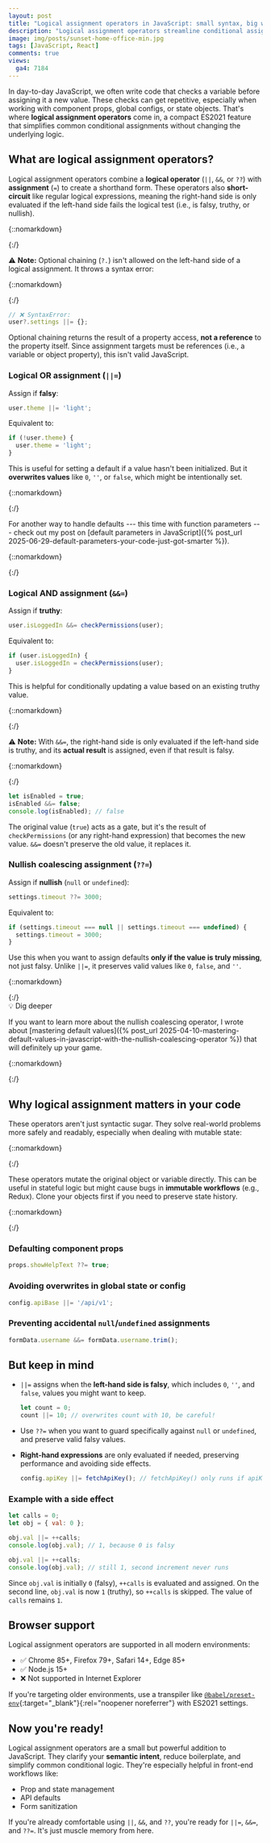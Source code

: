 ```yaml
---
layout: post
title: "Logical assignment operators in JavaScript: small syntax, big wins"
description: "Logical assignment operators streamline conditional assignments in JavaScript, making your code cleaner, safer, and easier to read."
image: img/posts/sunset-home-office-min.jpg
tags: [JavaScript, React]
comments: true
views:
  ga4: 7184
---
```


In day-to-day JavaScript, we often write code that checks a variable before assigning it a new value. These checks can get repetitive, especially when working with component props, global configs, or state objects. That's where **logical assignment operators** come in, a compact ES2021 feature that simplifies common conditional assignments without changing the underlying logic.

## What are logical assignment operators?

Logical assignment operators combine a **logical operator** (`||`, `&&`, or `??`) with **assignment** (`=`) to create a shorthand form. These operators also **short-circuit** like regular logical expressions, meaning the right-hand side is only evaluated if the left-hand side fails the logical test (i.e., is falsy, truthy, or nullish).

{::nomarkdown}
<aside class="message memo" role="note">
{:/}

⚠️ **Note:** Optional chaining (`?.`) isn't allowed on the left-hand side of a logical assignment. It throws a syntax error:

{::nomarkdown}
</aside>
{:/}

```js
// ❌ SyntaxError:
user?.settings ||= {};
```

Optional chaining returns the result of a property access, **not a reference** to the property itself. Since assignment targets must be references (i.e., a variable or object property), this isn't valid JavaScript.

### Logical OR assignment (`||=`)

Assign if **falsy**:

```js
user.theme ||= 'light';
```

Equivalent to:

```js
if (!user.theme) {
  user.theme = 'light';
}
```

This is useful for setting a default if a value hasn't been initialized. But it **overwrites values** like `0`, `''`, or `false`, which might be intentionally set.

{::nomarkdown}
<aside class="message highlight" role="note">
{:/}

For another way to handle defaults --- this time with function parameters --- check out my post on [default parameters in JavaScript]({% post_url 2025-06-29-default-parameters-your-code-just-got-smarter %}).

{::nomarkdown}
</aside>
{:/}

### Logical AND assignment (`&&=`)

Assign if **truthy**:

```js
user.isLoggedIn &&= checkPermissions(user);
```

Equivalent to:

```js
if (user.isLoggedIn) {
  user.isLoggedIn = checkPermissions(user);
}
```

This is helpful for conditionally updating a value based on an existing truthy value.

{::nomarkdown}
<aside class="message memo" role="note">
{:/}

⚠️ **Note:** With `&&=`, the right-hand side is only evaluated if the left-hand side is truthy, and its **actual result** is assigned, even if that result is falsy.

{::nomarkdown}
</aside>
{:/}

```js
let isEnabled = true;
isEnabled &&= false;
console.log(isEnabled); // false
```

The original value (`true`) acts as a gate, but it's the result of `checkPermissions` (or any right-hand expression) that becomes the new value. `&&=` doesn't preserve the old value, it replaces it.

### Nullish coalescing assignment (`??=`)

Assign if **nullish** (`null` or `undefined`):

```js
settings.timeout ??= 3000;
```

Equivalent to:

```js
if (settings.timeout === null || settings.timeout === undefined) {
  settings.timeout = 3000;
}
```

Use this when you want to assign defaults **only if the value is truly missing**, not just falsy. Unlike `||=`, it preserves valid values like `0`, `false`, and `''`.

{::nomarkdown}
<aside class="message highlight" role="note">
{:/}

<div class="note-heading">💡 Dig deeper</div>

If you want to learn more about the nullish coalescing operator, I wrote about [mastering default values]({% post_url 2025-04-10-mastering-default-values-in-javascript-with-the-nullish-coalescing-operator %}) that will definitely up your game.

{::nomarkdown}
</aside>
{:/}

## Why logical assignment matters in your code

These operators aren't just syntactic sugar. They solve real-world problems more safely and readably, especially when dealing with mutable state:

{::nomarkdown}
<aside class="message notification" role="note">
{:/}

These operators mutate the original object or variable directly. This can be useful in stateful logic but might cause bugs in **immutable workflows** (e.g., Redux). Clone your objects first if you need to preserve state history.

{::nomarkdown}
</aside>
{:/}

### Defaulting component props

```js
props.showHelpText ??= true;
```

### Avoiding overwrites in global state or config

```js
config.apiBase ||= '/api/v1';
```

### Preventing accidental `null`/`undefined` assignments

```js
formData.username &&= formData.username.trim();
```

## But keep in mind

- `||=` assigns when the **left-hand side is falsy**, which includes `0`, `''`, and `false`, values you might want to keep.

  ```js
  let count = 0;
  count ||= 10; // overwrites count with 10, be careful!
  ```

- Use `??=` when you want to guard specifically against `null` or `undefined`, and preserve valid falsy values.
- **Right-hand expressions** are only evaluated if needed, preserving performance and avoiding side effects.

  ```js
  config.apiKey ||= fetchApiKey(); // fetchApiKey() only runs if apiKey is falsy
  ```

### Example with a side effect

```js
let calls = 0;
let obj = { val: 0 };

obj.val ||= ++calls;
console.log(obj.val); // 1, because 0 is falsy

obj.val ||= ++calls;
console.log(obj.val); // still 1, second increment never runs
```

Since `obj.val` is initially `0` (falsy), `++calls` is evaluated and assigned. On the second line, `obj.val` is now `1` (truthy), so `++calls` is skipped. The value of `calls` remains `1`.

## Browser support

Logical assignment operators are supported in all modern environments:

- ✅ Chrome 85+, Firefox 79+, Safari 14+, Edge 85+
- ✅ Node.js 15+
- ❌ Not supported in Internet Explorer

If you're targeting older environments, use a transpiler like [`@babel/preset-env`](https://babeljs.io/docs/babel-preset-env){:target="_blank"}{:rel="noopener noreferrer"} with ES2021 settings.

## Now you're ready!

Logical assignment operators are a small but powerful addition to JavaScript. They clarify your **semantic intent**, reduce boilerplate, and simplify common conditional logic. They're especially helpful in front-end workflows like:

- Prop and state management
- API defaults
- Form sanitization

If you're already comfortable using `||`, `&&`, and `??`, you're ready for `||=`, `&&=`, and `??=`. It's just muscle memory from here.
